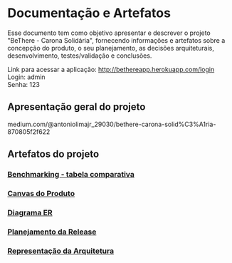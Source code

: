 # Documentação e Artefatos

Esse documento tem como objetivo apresentar e descrever o projeto "BeThere - Carona Solidária", fornecendo informações e artefatos sobre a concepção do produto, o seu planejamento, as decisões arquiteturais, desenvolvimento, testes/validação e conclusões.

Link para acessar a aplicação:
http://bethereapp.herokuapp.com/login    
Login: admin    
Senha: 123

## Apresentação geral do projeto
medium.com/@antoniolimajr_29030/bethere-carona-solid%C3%A1ria-870805f2f622

## Artefatos do projeto

### [Benchmarking - tabela comparativa](testes.md)

### [Canvas do Produto](canvas-do-produto.md)

### [Diagrama ER](DiagramaER.md)

### [Planejamento da Release](planejamento-da-release.md)

### [Representação da Arquitetura](representacao-da-arquitetura.md)

